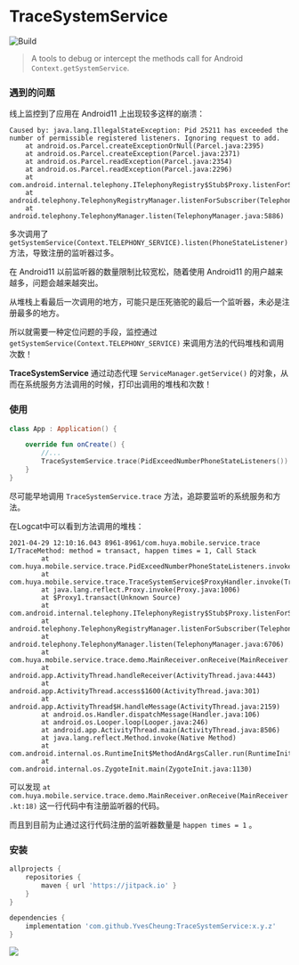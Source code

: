 # TraceSystemService

![Build](https://github.com/YvesCheung/TraceSystemService/workflows/Build/badge.svg)

> A tools to debug or intercept the methods call for Android `Context.getSystemService`.

### 遇到的问题

线上监控到了应用在 Android11 上出现较多这样的崩溃：

```
Caused by: java.lang.IllegalStateException: Pid 25211 has exceeded the number of permissible registered listeners. Ignoring request to add.
	at android.os.Parcel.createExceptionOrNull(Parcel.java:2395)
	at android.os.Parcel.createException(Parcel.java:2371)
	at android.os.Parcel.readException(Parcel.java:2354)
	at android.os.Parcel.readException(Parcel.java:2296)
	at com.android.internal.telephony.ITelephonyRegistry$Stub$Proxy.listenForSubscriber(ITelephonyRegistry.java:1105)
	at android.telephony.TelephonyRegistryManager.listenForSubscriber(TelephonyRegistryManager.java:242)
	at android.telephony.TelephonyManager.listen(TelephonyManager.java:5886)
```

多次调用了 `getSystemService(Context.TELEPHONY_SERVICE).listen(PhoneStateListener)` 方法，导致注册的监听器过多。

在 Android11 以前监听器的数量限制比较宽松，随着使用 Android11 的用户越来越多，问题会越来越突出。

从堆栈上看最后一次调用的地方，可能只是压死骆驼的最后一个监听器，未必是注册最多的地方。

所以就需要一种定位问题的手段，监控通过 `getSystemService(Context.TELEPHONY_SERVICE)` 来调用方法的代码堆栈和调用次数！

**TraceSystemService** 通过动态代理 `ServiceManager.getService()` 的对象，从而在系统服务方法调用的时候，打印出调用的堆栈和次数！

### 使用

```kotlin
class App : Application() {

    override fun onCreate() {
        //...
        TraceSystemService.trace(PidExceedNumberPhoneStateListeners())
    }
}
```

尽可能早地调用 `TraceSystemService.trace` 方法，追踪要监听的系统服务和方法。

在Logcat中可以看到方法调用的堆栈：

```
2021-04-29 12:10:16.043 8961-8961/com.huya.mobile.service.trace I/TraceMethod: method = transact, happen times = 1, Call Stack
        at com.huya.mobile.service.trace.PidExceedNumberPhoneStateListeners.invoke(PidExceedNumberPhoneStateListeners.kt:33)
        at com.huya.mobile.service.trace.TraceSystemService$ProxyHandler.invoke(TraceSystemService.kt:42)
        at java.lang.reflect.Proxy.invoke(Proxy.java:1006)
        at $Proxy1.transact(Unknown Source)
        at com.android.internal.telephony.ITelephonyRegistry$Stub$Proxy.listenForSubscriber(ITelephonyRegistry.java:1100)
        at android.telephony.TelephonyRegistryManager.listenForSubscriber(TelephonyRegistryManager.java:231)
        at android.telephony.TelephonyManager.listen(TelephonyManager.java:6706)
        at com.huya.mobile.service.trace.demo.MainReceiver.onReceive(MainReceiver.kt:18)
        at android.app.ActivityThread.handleReceiver(ActivityThread.java:4443)
        at android.app.ActivityThread.access$1600(ActivityThread.java:301)
        at android.app.ActivityThread$H.handleMessage(ActivityThread.java:2159)
        at android.os.Handler.dispatchMessage(Handler.java:106)
        at android.os.Looper.loop(Looper.java:246)
        at android.app.ActivityThread.main(ActivityThread.java:8506)
        at java.lang.reflect.Method.invoke(Native Method)
        at com.android.internal.os.RuntimeInit$MethodAndArgsCaller.run(RuntimeInit.java:602)
        at com.android.internal.os.ZygoteInit.main(ZygoteInit.java:1130)
```

可以发现 `at com.huya.mobile.service.trace.demo.MainReceiver.onReceive(MainReceiver.kt:18)` 这一行代码中有注册监听器的代码。

而且到目前为止通过这行代码注册的监听器数量是 `happen times = 1` 。

### 安装

```groovy
allprojects {
    repositories {
        maven { url 'https://jitpack.io' }
    }
}

dependencies {
    implementation 'com.github.YvesCheung:TraceSystemService:x.y.z'
}
```

[![](https://jitpack.io/v/YvesCheung/TraceSystemService.svg)](https://jitpack.io/#YvesCheung/TraceSystemService)